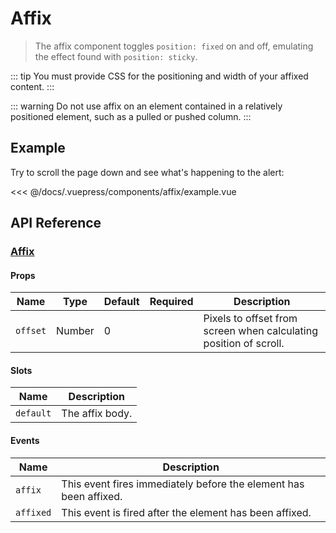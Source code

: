 # Affix

> The affix component toggles `position: fixed` on and off, emulating the effect found with `position: sticky`.

::: tip
You must provide CSS for the positioning and width of your affixed content.
:::

::: warning
Do not use affix on an element contained in a relatively positioned element, such as a pulled or pushed column.
:::

## Example

Try to scroll the page down and see what's happening to the alert:

<affix-example/>

<<< @/docs/.vuepress/components/affix/example.vue

## API Reference

### [Affix](https://github.com/uiv-lib/uiv/blob/1.x/src/components/affix/Affix.vue)

#### Props

Name             | Type       | Default      | Required | Description
---------------- | ---------- | ------------ | -------- | -----------------------
`offset`         | Number     | 0            |          | Pixels to offset from screen when calculating position of scroll.

#### Slots

Name      | Description
--------- | -----------------------
`default` | The affix body.

#### Events

Name      | Description
--------- | -----------------------
`affix`   | This event fires immediately before the element has been affixed.
`affixed` | This event is fired after the element has been affixed.
